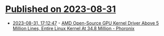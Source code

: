 # [Published on 2023-08-31](index.md)

* [2023-08-31, 17:12:47](https://lobste.rs/s/ksf9t0/amd_open_source_gpu_kernel_driver_above_5) - [AMD Open-Source GPU Kernel Driver Above 5 Million Lines, Entire Linux Kernel At 34.8 Million - Phoronix](https://www.phoronix.com/news/AMD-5-Million-Lines)
